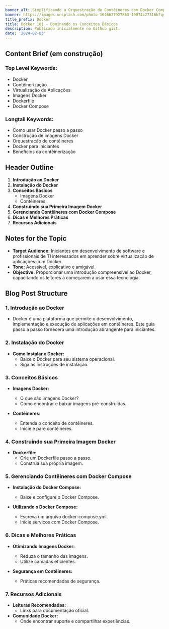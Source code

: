 ```yaml
---
banner_alt: Simplificando a Orquestração de Contêineres com Docker Compose
banner: https://images.unsplash.com/photo-1646627927863-19874c27316b?q=80&w=2128&auto=format&fit=crop&ixlib=rb-4.0.3&ixid=M3wxMjA3fDB8MHxwaG90by1wYWdlfHx8fGVufDB8fHx8fA%3D%3D
title_prefix: Docker
title: Docker 101 - Dominando os Conceitos Básicos
description: Publicado inicialmente no Github gist.
date: '2024-02-03'
---
```


## Content Brief (em construção)

### Top Level Keywords:
- Docker
- Contêinerização
- Virtualização de Aplicações
- Imagens Docker
- Dockerfile
- Docker Compose

### Longtail Keywords:
- Como usar Docker passo a passo
- Construção de imagens Docker
- Orquestração de contêineres
- Docker para iniciantes
- Benefícios da contêinerização

## Header Outline

1. **Introdução ao Docker**
2. **Instalação do Docker**
3. **Conceitos Básicos**
    - Imagens Docker
    - Contêineres
4. **Construindo sua Primeira Imagem Docker**
5. **Gerenciando Contêineres com Docker Compose**
6. **Dicas e Melhores Práticas**
7. **Recursos Adicionais**

## Notes for the Topic

- **Target Audience:** Iniciantes em desenvolvimento de software e profissionais de TI interessados em aprender sobre virtualização de aplicações com Docker.
- **Tone:** Acessível, explicativo e amigável.
- **Objective:** Proporcionar uma introdução compreensível ao Docker, capacitando os leitores a começarem a usar essa tecnologia.

## Blog Post Structure

### 1. Introdução ao Docker

   - Docker é uma plataforma que permite o desenvolvimento, implementação e execução de aplicações em contêineres. Este guia passo a passo fornecerá uma introdução abrangente para iniciantes.

### 2. Instalação do Docker

   - **Como Instalar o Docker:**
     - Baixe o Docker para seu sistema operacional.
     - Siga as instruções de instalação.

### 3. Conceitos Básicos

   - **Imagens Docker:**
     - O que são imagens Docker?
     - Como encontrar e baixar imagens pré-construídas.

   - **Contêineres:**
     - Entenda o conceito de contêineres.
     - Inicie e pare contêineres.

### 4. Construindo sua Primeira Imagem Docker

   - **Dockerfile:**
     - Crie um Dockerfile passo a passo.
     - Construa sua própria imagem.

### 5. Gerenciando Contêineres com Docker Compose

   - **Instalação do Docker Compose:**
     - Baixe e configure o Docker Compose.

   - **Utilizando o Docker Compose:**
     - Escreva um arquivo docker-compose.yml.
     - Inicie serviços com Docker Compose.

### 6. Dicas e Melhores Práticas

   - **Otimizando Imagens Docker:**
     - Reduza o tamanho das imagens.
     - Utilize camadas eficientes.

   - **Segurança em Contêineres:**
     - Práticas recomendadas de segurança.

### 7. Recursos Adicionais

   - **Leituras Recomendadas:**
     - Links para documentação oficial.
   - **Comunidade Docker:**
     - Onde encontrar suporte e compartilhar experiências.